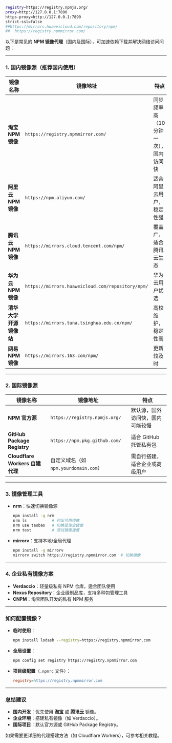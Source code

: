 ```bash
registry=https://registry.npmjs.org/
proxy=http://127.0.0.1:7890
https-proxy=http://127.0.0.1:7890
strict-ssl=false
##https://mirrors.huaweicloud.com/repository/npm/
## 	https://registry.npmmirror.com/
```
以下是常见的 **NPM 镜像代理**（国内及国际），可加速依赖下载并解决网络访问问题：

---

### **1. 国内镜像源（推荐国内使用）**
| 镜像名称 | 镜像地址 | 特点 |
|----------|----------|------|
| **淘宝 NPM 镜像** | `https://registry.npmmirror.com/` | 同步频率高（10分钟一次），国内访问快 |
| **阿里云 NPM 镜像** | `https://npm.aliyun.com/` | 适合阿里云用户，稳定性强 |
| **腾讯云 NPM 镜像** | `https://mirrors.cloud.tencent.com/npm/` | 覆盖广，适合腾讯云生态 |
| **华为云 NPM 镜像** | `https://mirrors.huaweicloud.com/repository/npm/` | 华为云用户优选 |
| **清华大学开源镜像站** | `https://mirrors.tuna.tsinghua.edu.cn/npm/` | 高校维护，稳定性高 |
| **网易 NPM 镜像** | `https://mirrors.163.com/npm/` | 更新较及时 |

---

### **2. 国际镜像源**
| 镜像名称 | 镜像地址 | 特点 |
|----------|----------|------|
| **NPM 官方源** | `https://registry.npmjs.org/` | 默认源，国外访问快，国内可能较慢 |
| **GitHub Package Registry** | `https://npm.pkg.github.com/` | 适合 GitHub 托管私有包 |
| **Cloudflare Workers 自建代理** | 自定义域名（如 `npm.yourdomain.com`） | 需自行搭建，适合企业或高级用户 |

---

### **3. 镜像管理工具**
- **nrm**：快速切换镜像源  
  ```bash
  npm install -g nrm
  nrm ls           # 列出可用镜像
  nrm use taobao   # 切换至淘宝镜像
  nrm test         # 测试镜像速度
  ```
- **mirrorv**：支持本地/全局代理  
  ```bash
  npm install -g mirrorv
  mirrorv switch https://registry.npmmirror.com  # 切换镜像
  ```

---

### **4. 企业私有镜像方案**
- **Verdaccio**：轻量级私有 NPM 仓库，适合团队使用  
- **Nexus Repository**：企业级制品库，支持多种包管理工具  
- **CNPM**：淘宝团队开发的私有 NPM 服务  

---

### **如何配置镜像？**
- **临时使用**：  
  ```bash
  npm install lodash --registry=https://registry.npmmirror.com
  ```
- **全局设置**：  
  ```bash
  npm config set registry https://registry.npmmirror.com
  ```
- **项目级配置**（`.npmrc` 文件）：  
  ```ini
  registry=https://registry.npmmirror.com
  ```

---

### **总结建议**
- **国内开发**：优先使用 **淘宝** 或 **腾讯云** 镜像。  
- **企业环境**：搭建私有镜像（如 Verdaccio）。  
- **国际项目**：默认官方源或 GitHub Package Registry。  

如果需要更详细的代理搭建方法（如 Cloudflare Workers），可参考相关教程。